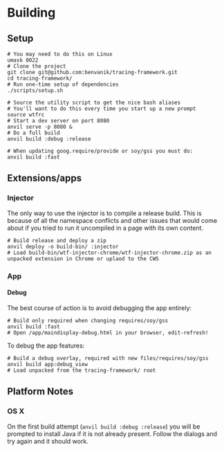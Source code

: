# Building


## Setup

    # You may need to do this on Linux
    umask 0022
    # Clone the project
    git clone git@github.com:benvanik/tracing-framework.git
    cd tracing-framework/
    # Run one-time setup of dependencies
    ./scripts/setup.sh

    # Source the utility script to get the nice bash aliases
    # You'll want to do this every time you start up a new prompt
    source wtfrc
    # Start a dev server on port 8080
    anvil serve -p 8080 &
    # Do a full build
    anvil build :debug :release

    # When updating goog.require/provide or soy/gss you must do:
    anvil build :fast

## Extensions/apps

### Injector

The only way to use the injector is to compile a release build. This is because
of all the namespace conflicts and other issues that would come about if you
tried to run it uncompiled in a page with its own content.

    # Build release and deploy a zip
    anvil deploy -o build-bin/ :injector
    # Load build-bin/wtf-injector-chrome/wtf-injector-chrome.zip as an unpacked extension in Chrome or uplaod to the CWS

### App

#### Debug

The best course of action is to avoid debugging the app entirely:

    # Build only required when changing requires/soy/gss
    anvil build :fast
    # Open /app/maindisplay-debug.html in your browser, edit-refresh!

To debug the app features:

    # Build a debug overlay, required with new files/requires/soy/gss
    anvil build app:debug_view
    # Load unpacked from the tracing-framework/ root

## Platform Notes

### OS X

On the first build attempt (`anvil build :debug :release`) you will be
prompted to install Java if it is not already present. Follow the
dialogs and try again and it should work.
